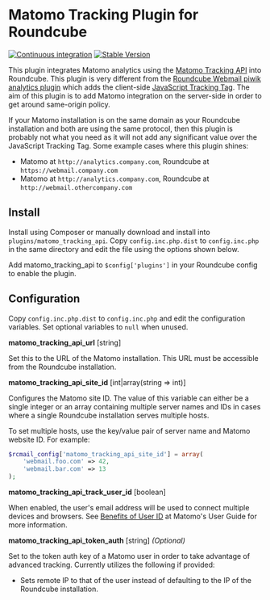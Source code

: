 # Matomo Tracking Plugin for Roundcube

[![Continuous integration](https://github.com/tetsuo13/Roundcube-Matomo-Tracking-Api-Plugin/actions/workflows/ci.yml/badge.svg?branch=main)](https://github.com/tetsuo13/Roundcube-Matomo-Tracking-Api-Plugin/actions/workflows/ci.yml)
[![Stable Version](https://img.shields.io/packagist/v/tetsuo13/roundcube_matomo_tracking_api.svg)](https://packagist.org/packages/tetsuo13/roundcube_matomo_tracking_api)

This plugin integrates Matomo analytics using the
[Matomo Tracking API](https://matomo.org/docs/tracking-api/) into Roundcube.
This plugin is very different from the
[Roundcube Webmail piwik analytics plugin](https://blog.no-panic.at/projects/roundcube-webmail-piwik-analytics-plugin/)
which adds the client-side
[JavaScript Tracking Tag](https://developer.matomo.org/api-reference/tracking-javascript).
The aim of this plugin is to add Matomo integration on the server-side in order
to get around same-origin policy.

If your Matomo installation is on the same domain as your Roundcube
installation and both are using the same protocol, then this plugin is
probably not what you need as it will not add any significant value over the
JavaScript Tracking Tag. Some example cases where this plugin shines:

* Matomo at `http://analytics.company.com`, Roundcube at
  `https://webmail.company.com`
* Matomo at `http://analytics.company.com`, Roundcube at
  `http://webmail.othercompany.com`

## Install

Install using Composer or manually download and install into
`plugins/matomo_tracking_api`. Copy `config.inc.php.dist` to `config.inc.php`
in the same directory and edit the file using the options shown below.

Add matomo_tracking_api to `$config['plugins']` in your Roundcube config to
enable the plugin.

## Configuration

Copy `config.inc.php.dist` to `config.inc.php` and edit the configuration
variables. Set optional variables to `null` when unused.

**matomo_tracking_api_url** [string]

Set this to the URL of the Matomo installation. This URL must be accessible
from the Roundcube installation.

**matomo_tracking_api_site_id** [int|array(string => int)]

Configures the Matomo site ID. The value of this variable can either be a
single integer or an array containing multiple server names and IDs in cases
where a single Roundcube installation serves multiple hosts.

To set multiple hosts, use the key/value pair of server name and Matomo website
ID. For example:

```php
$rcmail_config['matomo_tracking_api_site_id'] = array(
    'webmail.foo.com' => 42,
    'webmail.bar.com' => 13
);
```

**matomo_tracking_api_track_user_id** [boolean]

When enabled, the user's email address will be used to connect multiple
devices and browsers. See
[Benefits of User ID](https://matomo.org/docs/user-id/#benefits-of-enabling-user-id-tracking)
at Matomo's User Guide for more information.

**matomo_tracking_api_token_auth** [string] _(Optional)_

Set to the token auth key of a Matomo user in order to take advantage of
advanced tracking. Currently utilizes the following if provided:

* Sets remote IP to that of the user instead of defaulting to the IP of the
  Roundcube installation.

